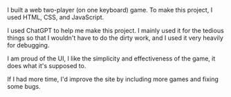 
I built a web two-player (on one keyboard) game. 
To make this project, I used HTML, CSS, and JavaScript.

I used ChatGPT to help me make this project. I mainly used
it for the tedious things so that I wouldn't have to do the
dirty work, and I used it very heavily for debugging. 

I am proud of the UI, I like the simplicity and effectiveness 
of the game, it does what it's supposed to. 

If I had more time, I'd improve the site by including more games and
fixing some bugs. 

